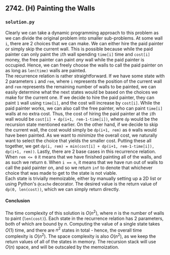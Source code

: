 ## 2742. (H) Painting the Walls

### `solution.py`
Clearly we can take a dynamic programming approach to this problem as we can divide the original problem into smaller sub-problems. At some wall `i`, there are 2 choices that we can make. We can either hire the paid painter or simply skip the current wall. This is possible because while the paid painter can only paint the `i`th wall spending `time[i]` time and `cost[i]` money, the free painter can paint *any* wall while the paid painter is occupied. Hence, we can freely choose the walls to call the paid painter on as long as `len(time)` walls are painted.  
The recurrence relation is rather straightforward. If we have some state with 2 parameters `i` and `rem`, where `i` represents the position of the current wall and `rem` represents the remaining number of walls to be painted, we can easily determine what the next states would be based on the choices we make for the current one. If we decide to hire the paid painter, they can paint `1` wall using `time[i]`, and the cost will increase by `cost[i]`. While the paid painter works, we can also call the free painter, who can paint `time[i]` walls at no extra cost. Thus, the cost of hiring the paid painter at the `i`th wall would be `cost[i] + dp(i+1, rem-1-time[i])`, where `dp` would be the recursion state mentioned earlier. On the other hand, if we decide to skip the current wall, the cost would simply be `dp(i+1, rem)` as `0` walls would have been painted. As we want to *minimize* the overall cost, we naturally want to select the choice that yields the smaller cost. Putting these all together, we get `dp(i, rem) = min(cost[i] + dp(i+1, rem-1-time[i]), dp(i+1, rem))`. Lastly, there are 2 base cases in this recurrence relation. When `rem <= 0` it means that we have finished painting all of the walls, and as such we return `0`. When `i == n`, it means that we have run out of walls to call the paid painter on, and so we return `inf` to denote that whichever choice that was made to get to the state is not viable.  
Each state is trivially memoizable, either by manually setting up a 2D list or using Python's `@cache` decorator. The desired value is the return value of `dp(0, len(cost))`, which we can simply return directly.  

#### Conclusion
The time complexity of this solution is $O(n^2)$, where $n$ is the number of walls to paint (`len(cost)`). Each state in the recurrence relation has 2 parameters, both of which are bound by $n$. Computing the value of a single state takes $O(1)$ time, and there are $n^2$ states in total - hence, the overall time complexity is $O(n^2)$. The space complexity is also $O(n^2)$, as we keep the return values of all of the states in memory. The recursion stack will use $O(n)$ space, and will be outscaled by the memoization.  
  

